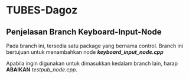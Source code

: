 # TUBES-Dagoz

## Penjelasan Branch Keyboard-Input-Node

Pada branch ini, tersedia satu package yang bernama control. Branch ini bertujuan untuk menambahkan node ***keyboard_input_node.cpp***

Apabila ingin digunakan untuk dimasukkan kedalam branch lain, harap **ABAIKAN** *testpub_node.cpp*. 
